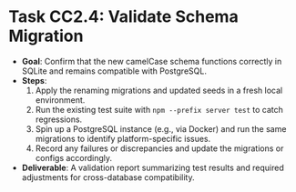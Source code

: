 # Task CC2.4: Validate Schema Migration

- **Goal**: Confirm that the new camelCase schema functions correctly in SQLite and remains compatible with PostgreSQL.
- **Steps**:
  1. Apply the renaming migrations and updated seeds in a fresh local environment.
  2. Run the existing test suite with `npm --prefix server test` to catch regressions.
  3. Spin up a PostgreSQL instance (e.g., via Docker) and run the same migrations to identify platform-specific issues.
  4. Record any failures or discrepancies and update the migrations or configs accordingly.
- **Deliverable**: A validation report summarizing test results and required adjustments for cross-database compatibility.
